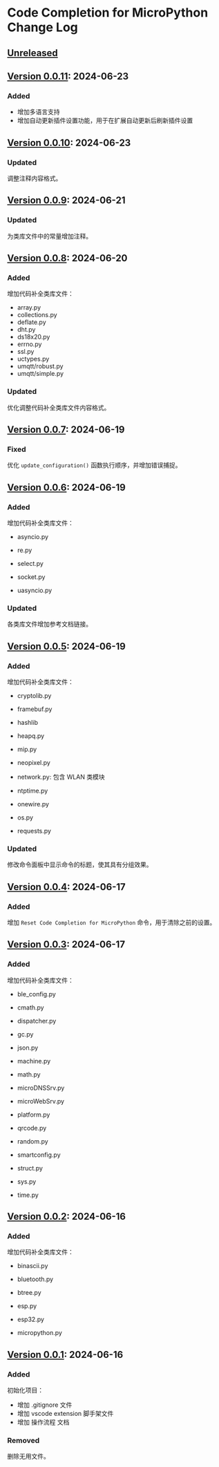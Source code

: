 # Code Completion for MicroPython Change Log

## [Unreleased]


## [Version 0.0.11]: 2024-06-23

### Added

* 增加多语言支持
* 增加自动更新插件设置功能，用于在扩展自动更新后刷新插件设置


## [Version 0.0.10]: 2024-06-23

### Updated

调整注释内容格式。


## [Version 0.0.9]: 2024-06-21

### Updated

为类库文件中的常量增加注释。


## [Version 0.0.8]: 2024-06-20

### Added

增加代码补全类库文件：

* array.py
* collections.py
* deflate.py
* dht.py
* ds18x20.py
* errno.py
* ssl.py
* uctypes.py
* umqtt/robust.py
* umqtt/simple.py

### Updated

优化调整代码补全类库文件内容格式。


## [Version 0.0.7]: 2024-06-19

### Fixed

优化 `update_configuration()` 函数执行顺序，并增加错误捕捉。


## [Version 0.0.6]: 2024-06-19

### Added

增加代码补全类库文件：

* asyncio.py

* re.py

* select.py
* socket.py

* uasyncio.py

### Updated

各类库文件增加参考文档链接。


## [Version 0.0.5]: 2024-06-19

### Added

增加代码补全类库文件：

* cryptolib.py

* framebuf.py

* hashlib
* heapq.py

* mip.py

* neopixel.py
* network.py: 包含 WLAN 类模块
* ntptime.py

* onewire.py
* os.py

* requests.py

### Updated

修改命令面板中显示命令的标题，使其具有分组效果。


## [Version 0.0.4]: 2024-06-17

### Added

增加 `Reset Code Completion for MicroPython` 命令，用于清除之前的设置。


## [Version 0.0.3]: 2024-06-17

### Added

增加代码补全类库文件：

* ble_config.py

* cmath.py

* dispatcher.py

* gc.py

* json.py

* machine.py
* math.py
* microDNSSrv.py
* microWebSrv.py

* platform.py

* qrcode.py

* random.py

* smartconfig.py
* struct.py
* sys.py

* time.py


## [Version 0.0.2]: 2024-06-16

### Added

增加代码补全类库文件：

* binascii.py
* bluetooth.py
* btree.py

* esp.py
* esp32.py

* micropython.py


## [Version 0.0.1]: 2024-06-16

### Added

初始化项目：

* 增加 .gitignore 文件
* 增加 vscode extension 脚手架文件
* 增加 操作流程 文档

### Removed

删除无用文件。


[unreleased]: https://gitee.com/walkline/code-completion-for-micropython/compare/v0.0.11...HEAD
[Version 0.0.11]: https://gitee.com/walkline/code-completion-for-micropython/compare/v0.0.10...v0.0.11
[Version 0.0.10]: https://gitee.com/walkline/code-completion-for-micropython/compare/v0.0.9...v0.0.10
[Version 0.0.9]: https://gitee.com/walkline/code-completion-for-micropython/compare/v0.0.8...v0.0.9
[Version 0.0.8]: https://gitee.com/walkline/code-completion-for-micropython/compare/v0.0.7...v0.0.8
[Version 0.0.7]: https://gitee.com/walkline/code-completion-for-micropython/compare/v0.0.6...v0.0.7
[Version 0.0.6]: https://gitee.com/walkline/code-completion-for-micropython/compare/v0.0.5...v0.0.6
[Version 0.0.5]: https://gitee.com/walkline/code-completion-for-micropython/compare/v0.0.4...v0.0.5
[Version 0.0.4]: https://gitee.com/walkline/code-completion-for-micropython/compare/v0.0.3...v0.0.4
[Version 0.0.3]: https://gitee.com/walkline/code-completion-for-micropython/compare/v0.0.2...v0.0.3
[Version 0.0.2]: https://gitee.com/walkline/code-completion-for-micropython/compare/v0.0.1...v0.0.2
[Version 0.0.1]: https://gitee.com/walkline/code-completion-for-micropython/releases/tag/v0.0.1